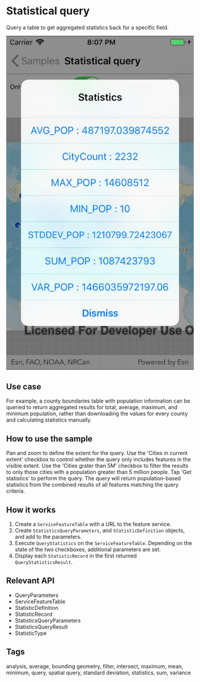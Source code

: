 # Statistical query

Query a table to get aggregated statistics back for a specific field.

![Image of statistical query](StatisticalQuery.jpg)

## Use case

For example, a county boundaries table with population information can be queried to return aggregated results for total, average, maximum, and minimum population, rather than downloading the values for every county and calculating statistics manually.

## How to use the sample

Pan and zoom to define the extent for the query. Use the 'Cities in current extent' checkbox to control whether the query only includes features in the visible extent. Use the 'Cities grater than 5M' checkbox to filter the results to only those cities with a population greater than 5 million people. Tap 'Get statistics' to perform the query. The query will return population-based statistics from the combined results of all features matching the query criteria.

## How it works

1. Create a `ServiceFeatureTable` with a URL to the feature service.
2. Create `StatisticsQueryParameters`, and `StatisticDefinition` objects, and add to the parameters.
3. Execute `QueryStatistics` on the `ServiceFeatureTable`. Depending on the state of the two checkboxes, additional parameters are set.
4. Display each `StatisticRecord` in the first returned `QueryStatisticsResult`.

## Relevant API

* QueryParameters
* ServiceFeatureTable
* StatisticDefinition
* StatisticRecord
* StatisticsQueryParameters
* StatisticsQueryResult
* StatisticType

## Tags

analysis, average, bounding geometry, filter, intersect, maximum, mean, minimum, query, spatial query, standard deviation, statistics, sum, variance